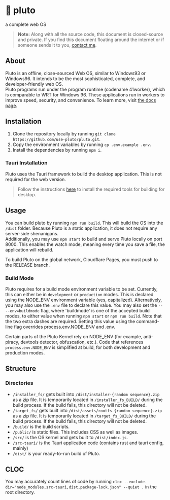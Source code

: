 # 🌌 pluto
a complete web OS
> **Note:** Along with all the source code, this document is closed-source and private. If you find this document floating around the internet or if someone sends it to you, [contact me](https://stretch.wtf/contact).
## About
Pluto is an offline, close-sourced Web OS, similar to Windows93 or Windows96. It intends to be the most sophisticated, complete, and developer-friendly web OS.  
Pluto programs run under the program runtime (codename 41worker), which is comparable to WRT for Windows 96. These applications run in workers to improve speed, security, and convenience. To learn more, visit [the docs page](https://learn.d.pluto.stretch.wtf/api/41worker).
## Installation
1. Clone the repository locally by running `git clone https://github.com/use-pluto/pluto.git`.
2. Copy the environment variables by running `cp .env.example .env`.
3. Install the dependencies by running `npm i`.
### Tauri Installation
Pluto uses the Tauri framework to build the desktop application.
This is not required for the web version.  
> Follow the instructions [here](https://tauri.app/v1/guides/getting-started/prerequisites) to install the required tools for building for desktop.
## Usage
You can build pluto by running `npm run build`.
This will build the OS into the `/dist` folder.
Because Pluto is a static application, it does not require any server-side shenanigans.  
Additionally, you may use `npm start` to build and serve Pluto locally on port 8000.
This enables the watch mode, meaning every time you save a file, the application will rebuild.

To build Pluto on the global network, Cloudflare Pages, you must push to the RELEASE branch.

### Build Mode
Pluto requires for a build mode environment variable to be set. Currently, this can either be in `development` or `production` modes.
This is declared using the NODE_ENV environment variable (yes, capitalized).
Alternatively, you may also use the `.env` file to declare this value. You may also set the `-- --env=buildmode` flag, where 'buildmode' is one of the accepted build modes, to either value when running `npm start` or `npm run build`. Note that the two extra dashes are required.
Setting this value using the command-line flag overrides process.env.NODE_ENV and .env.

Certain parts of the Pluto Kernel rely on NODE_ENV (for example, anti-piracy, devtools detector, obfuscation, etc.).
Code that references `process.env.NODE_ENV` is simplified at build, for both development and production modes.

## Structure
### Directories
* `/installer_fs/` gets built into `/dist/installer-{random sequence}.zip` as a zip file. It is temporarily located in `/installer_fs_BUILD/` during the build process. If the build fails, this directory will not be deleted.
* `/target_fs/` gets built into `/dist/assets/rootfs-{random sequence}.zip` as a zip file. It is temporarily located in `/target_fs_BUILD/` during the build process. If the build fails, this directory will not be deleted.
* `/build/` is the build scripts.  
* `/public/` is static files. This includes CSS as well as images.  
* `/src/` is the OS kernel and gets built to `/dist/index.js`.  
* `/src-tauri/` is the Tauri application code (contains rust and tauri config, mainly)  
* `/dist/` is your ready-to-run build of Pluto.  

## CLOC
You may accurately count lines of code by running `cloc --exclude-dir="node_modules,src-tauri,dist,package-lock.json" --quiet .` in the root directory.